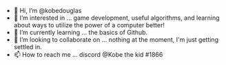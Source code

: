 - 👋 Hi, I’m @kobedouglas
- 👀 I’m interested in ... game development, useful algorithms, and learning about ways to utilize the power of a computer better!
- 🌱 I’m currently learning ... the basics of Github.
- 💞️ I’m looking to collaborate on ... nothing at the moment, I'm just getting settled in.
- 📫 How to reach me ... discord @Kobe the kid #1866

<!---
k0besity/k0besity is a ✨ special ✨ repository because its `README.md` (this file) appears on your GitHub profile.
You can click the Preview link to take a look at your changes.
--->
